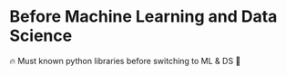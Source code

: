 # Before Machine Learning and Data Science
🔥 Must known python libraries before switching to ML &amp; DS 🤖
